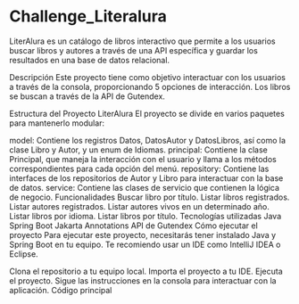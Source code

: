 # Challenge_Literalura
LiterAlura es un catálogo de libros interactivo que permite a los usuarios buscar libros y autores a través de una API específica y guardar los resultados en una base de datos relacional.

Descripción
Este proyecto tiene como objetivo interactuar con los usuarios a través de la consola, proporcionando 5 opciones de interacción. Los libros se buscan a través de la API de Gutendex.

Estructura del Proyecto LiterAlura
El proyecto se divide en varios paquetes para mantenerlo modular:

model: Contiene los registros Datos, DatosAutor y DatosLibros, así como la clase Libro y Autor, y un enum de Idiomas.
principal: Contiene la clase Principal, que maneja la interacción con el usuario y llama a los métodos correspondientes para cada opción del menú.
repository: Contiene las interfaces de los repositorios de Autor y Libro para interactuar con la base de datos.
service: Contiene las clases de servicio que contienen la lógica de negocio.
Funcionalidades
Buscar libro por título.
Listar libros registrados.
Listar autores registrados.
Listar autores vivos en un determinado año.
Listar libros por idioma.
Listar libros por título.
Tecnologías utilizadas
Java
Spring Boot
Jakarta Annotations
API de Gutendex
Cómo ejecutar el proyecto
Para ejecutar este proyecto, necesitarás tener instalado Java y Spring Boot en tu equipo. Te recomiendo usar un IDE como IntelliJ IDEA o Eclipse.

Clona el repositorio a tu equipo local.
Importa el proyecto a tu IDE.
Ejecuta el proyecto.
Sigue las instrucciones en la consola para interactuar con la aplicación.
Código principal
